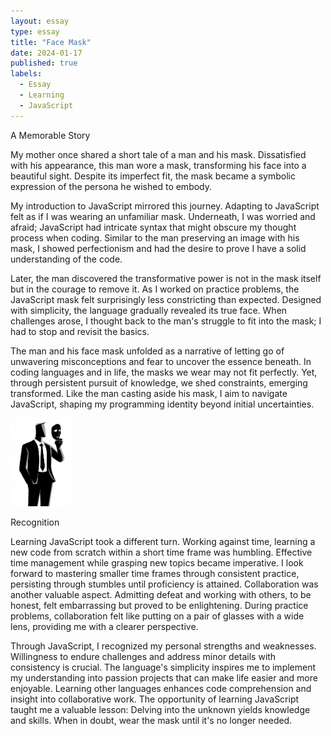 ```yaml
---
layout: essay
type: essay
title: "Face Mask"
date: 2024-01-17
published: true
labels:
  - Essay
  - Learning
  - JavaScript
---
```

A Memorable Story


My mother once shared a short tale of a man and his mask. Dissatisfied with his appearance, this man wore a mask, transforming his face into a beautiful sight. Despite its imperfect fit, the mask became a symbolic expression of the persona he wished to embody.

My introduction to JavaScript mirrored this journey. Adapting to JavaScript felt as if I was wearing an unfamiliar mask. Underneath, I was worried and afraid; JavaScript had intricate syntax that might obscure my thought process when coding. Similar to the man preserving an image with his mask, I showed perfectionism and had the desire to prove I have a solid understanding of the code.

Later, the man discovered the transformative power is not in the mask itself but in the courage to remove it. As I worked on practice problems, the JavaScript mask felt surprisingly less constricting than expected. Designed with simplicity, the language gradually revealed its true face. When challenges arose, I thought back to the man's struggle to fit into the mask; I had to stop and revisit the basics.

The man and his face mask unfolded as a narrative of letting go of unwavering misconceptions and fear to uncover the essence beneath. In coding languages and in life, the masks we wear may not fit perfectly. Yet, through persistent pursuit of knowledge, we shed constraints, emerging transformed. Like the man casting aside his mask, I aim to navigate JavaScript, shaping my programming identity beyond initial uncertainties.

<img width="100px" class="rounded float-start pe-4" src="../img/Face-Mask/Maskman.jpeg">


Recognition 

Learning JavaScript took a different turn. Working against time, learning a new code from scratch within a short time frame was humbling. Effective time management while grasping new topics became imperative. I look forward to mastering smaller time frames through consistent practice, persisting through stumbles until proficiency is attained. Collaboration was another valuable aspect. Admitting defeat and working with others, to be honest, felt embarrassing but proved to be enlightening. During practice problems, collaboration felt like putting on a pair of glasses with a wide lens, providing me with a clearer perspective.

Through JavaScript, I recognized my personal strengths and weaknesses. Willingness to endure challenges and address minor details with consistency is crucial. The language's simplicity inspires me to implement my understanding into passion projects that can make life easier and more enjoyable. Learning other languages enhances code comprehension and insight into collaborative work. The opportunity of learning JavaScript taught me a valuable lesson: Delving into the unknown yields knowledge and skills. When in doubt, wear the mask until it's no longer needed.


